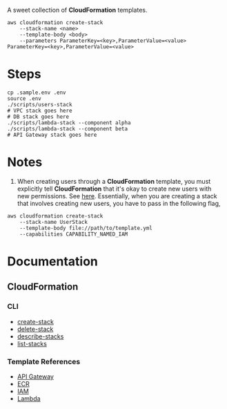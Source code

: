 A sweet collection of **CloudFormation** templates.


```
aws cloudformation create-stack
    --stack-name <name>
    --template-body <body>
    --parameters ParameterKey=<key>,ParameterValue=<value> ParameterKey=<key>,ParameterValue=<value>
```
# Steps

```
cp .sample.env .env
source .env
./scripts/users-stack
# VPC stack goes here 
# DB stack goes here
./scripts/lambda-stack --component alpha
./scripts/lambda-stack --component beta
# API Gateway stack goes here
```

# Notes

1. When creating users through a **CloudFormation** template, you must explicitly tell **CloudFormation** that it's okay to create new users with new permissions. See [here](https://docs.aws.amazon.com/AWSCloudFormation/latest/APIReference/API_CreateStack.html). Essentially, when you are creating a stack that involves creating new users, you have to pass in the following flag,

```
aws cloudformation create-stack
    --stack-name UserStack
    --template-body file://path/to/template.yml
    --capabilities CAPABILITY_NAMED_IAM
```

# Documentation
## CloudFormation
### CLI
- [create-stack](https://docs.aws.amazon.com/cli/latest/reference/cloudformation/create-stack.html)
- [delete-stack](https://docs.aws.amazon.com/cli/latest/reference/cloudformation/delete-stack.html)
- [describe-stacks](https://docs.aws.amazon.com/cli/latest/reference/cloudformation/describe-stacks.html)
- [list-stacks](https://docs.aws.amazon.com/cli/latest/reference/cloudformation/list-stacks.html)

### Template References
- [API Gateway](https://docs.aws.amazon.com/AWSCloudFormation/latest/UserGuide/AWS_ApiGateway.html)
- [ECR](https://docs.aws.amazon.com/AWSCloudFormation/latest/UserGuide/AWS_ECR.html)
- [IAM](https://docs.aws.amazon.com/AWSCloudFormation/latest/UserGuide/AWS_IAM.html)
- [Lambda](https://docs.aws.amazon.com/AWSCloudFormation/latest/UserGuide/AWS_Lambda.html)
